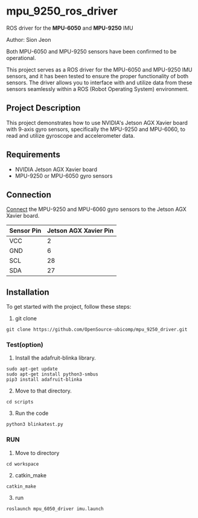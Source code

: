 # mpu_9250_ros_driver

ROS driver for the **MPU-6050** and **MPU-9250** IMU

Author: Sion Jeon

Both MPU-6050 and MPU-9250 sensors have been confirmed to be operational.

This project serves as a ROS driver for the MPU-6050 and MPU-9250 IMU sensors, and it has been tested to ensure the proper functionality of both sensors. The driver allows you to interface with and utilize data from these sensors seamlessly within a ROS (Robot Operating System) environment.



## Project Description

This project demonstrates how to use NVIDIA's Jetson AGX Xavier board with 9-axis gyro sensors, specifically the MPU-9250 and MPU-6060, to read and utilize gyroscope and accelerometer data.

## Requirements

- NVIDIA Jetson AGX Xavier board
- MPU-9250 or MPU-6050 gyro sensors

## Connection
[Connect](https://github.com/OpenSource-ubicomp/mpu_9250_driver/blob/master/image/Xavier%20AGX%20pin%20map.png) the MPU-9250 and MPU-6060 gyro sensors to the Jetson AGX Xavier board.
   
| Sensor Pin | Jetson AGX Xavier Pin |
|------------|------------------------|
| VCC        | 2                      |
| GND        | 6                      |
| SCL        | 28                     |
| SDA        | 27                     |

## Installation
To get started with the project, follow these steps:
1. git clone
```
git clone https://github.com/OpenSource-ubicomp/mpu_9250_driver.git
```
### Test(option)
1. Install the adafruit-blinka library.
```
sudo apt-get update
sudo apt-get install python3-smbus
pip3 install adafruit-blinka
```
2. Move to that directory.
```
cd scripts
```
3. Run the code
```
python3 blinkatest.py
```

### RUN
1. Move to directory
```
cd workspace
```
2. catkin_make
```
catkin_make
```
3. run
```
roslaunch mpu_6050_driver imu.launch
```










